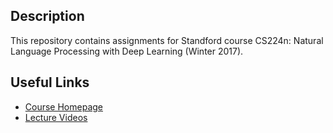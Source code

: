 ## Description

This repository contains assignments for Standford course CS224n: Natural Language Processing with Deep Learning (Winter 2017).

## Useful Links

- [Course Homepage](http://web.stanford.edu/class/cs224n/index.html)
- [Lecture Videos](https://www.youtube.com/playlist?list=PL3FW7Lu3i5Jsnh1rnUwq_TcylNr7EkRe6)
